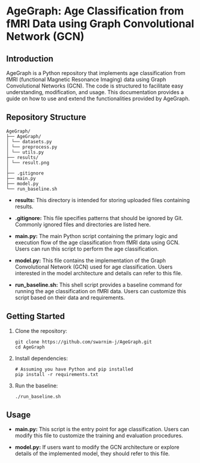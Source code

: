 # AgeGraph: Age Classification from fMRI Data using Graph Convolutional Network (GCN)

## Introduction

AgeGraph is a Python repository that implements age classification from fMRI (functional Magnetic Resonance Imaging) data using Graph Convolutional Networks (GCN). The code is structured to facilitate easy understanding, modification, and usage. This documentation provides a guide on how to use and extend the functionalities provided by AgeGraph.

## Repository Structure

```
AgeGraph/
├── AgeGraph/
│ └── datasets.py
│ └── preprocess.py
│ └── utils.py
├── results/
│ └── result.png
│
├── .gitignore
├── main.py
├── model.py
└── run_baseline.sh
```


- **results:** This directory is intended for storing uploaded files containing results.

- **.gitignore:** This file specifies patterns that should be ignored by Git. Commonly ignored files and directories are listed here.

- **main.py:** The main Python script containing the primary logic and execution flow of the age classification from fMRI data using GCN. Users can run this script to perform the age classification.

- **model.py:** This file contains the implementation of the Graph Convolutional Network (GCN) used for age classification. Users interested in the model architecture and details can refer to this file.

- **run_baseline.sh:** This shell script provides a baseline command for running the age classification on fMRI data. Users can customize this script based on their data and requirements.

## Getting Started

1. Clone the repository:

    ```
    git clone https://github.com/swarnim-j/AgeGraph.git
    cd AgeGraph
    ```

    

2. Install dependencies:
    
    ```
    # Assuming you have Python and pip installed
    pip install -r requirements.txt
    ```

3. Run the baseline:

    ```
    ./run_baseline.sh
    ```

## Usage
- **main.py:** This script is the entry point for age classification. Users can modify this file to customize the training and evaluation procedures.

- **model.py:** If users want to modify the GCN architecture or explore details of the implemented model, they should refer to this file.
